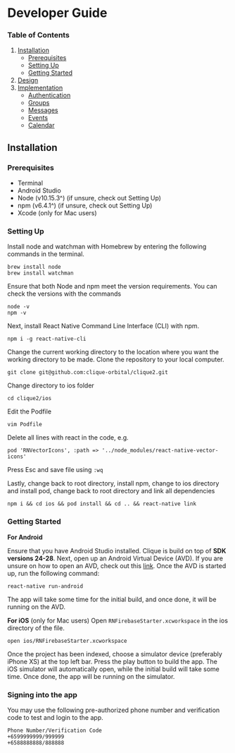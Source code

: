 # Developer Guide
### Table of Contents
1. [Installation](#installation-guide)
    * [Prerequisites](#prerequisites)
    * [Setting Up](#setting-up)
    * [Getting Started](#getting-started)
2. [Design](#design)
3. [Implementation](#implementation)
    * [Authentication](#authentication)
    * [Groups](#groups)
    * [Messages](#messages)
    * [Events](#events)
    * [Calendar](#calendar)


## Installation
### Prerequisites
  * Terminal
  * Android Studio
  * Node (v10.15.3^) (if unsure, check out Setting Up)
  * npm (v6.4.1^) (if unsure, check out Setting Up)
  * Xcode (only for Mac users)
  
### Setting Up
Install node and watchman with Homebrew by entering the following commands in the terminal.

```
brew install node
brew install watchman
```

Ensure that both Node and npm meet the version requirements. You can check the versions with the commands

```
node -v
npm -v
```

Next, install React Native Command Line Interface (CLI) with npm.

`npm i -g react-native-cli`

Change the current working directory to the location where you want the working directory to be made. Clone the repository to your local computer.

`git clone git@github.com:clique-orbital/clique2.git`

Change directory to ios folder

`cd clique2/ios`

Edit the Podfile

`vim Podfile`

Delete all lines with react in the code, e.g.

`pod 'RNVectorIcons', :path => '../node_modules/react-native-vector-icons'`

Press Esc and save file using `:wq`

Lastly, change back to root directory, install npm, change to ios directory and install pod, change back to root directory and link all dependencies

`npm i && cd ios && pod install && cd .. && react-native link`

### Getting Started

**For Android**

Ensure that you have Android Studio installed. Clique is build on top of **SDK versions 24-28**. Next, open up an Android Virtual Device (AVD).
If you are unsure on how to open an AVD, check out this [link](https://developer.android.com/studio/run/managing-avds). Once the AVD is started up, run the following command:

`react-native run-android`

The app will take some time for the initial build, and once done, it will be running on the AVD.

**For iOS** (only for Mac users)
Open `RNFirebaseStarter.xcworkspace` in the ios directory of the file.

`open ios/RNFirebaseStarter.xcworkspace`

Once the project has been indexed, choose a simulator device (preferably iPhone XS) at the top left bar. Press the play button to build the app.
The iOS simulator will automatically open, while the initial build will take some time. Once done, the app will be running on the simulator.

### Signing into the app
You may use the following pre-authorized phone number and verification code to test and login to the app. 
```
Phone Number/Verification Code
+6599999999/999999
+6588888888/888888
```

